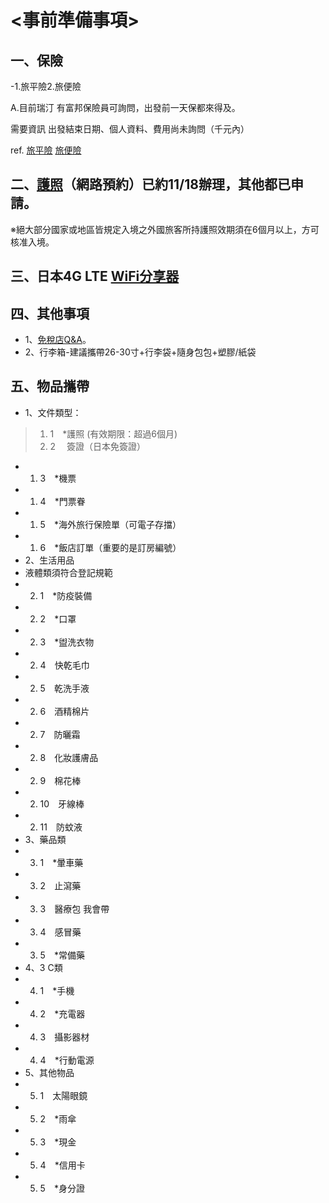 # <事前準備事項>

## 一、保險

-1.旅平險2.旅便險

A.目前瑞汀 有富邦保險員可詢問，出發前一天保都來得及。

需要資訊 出發結束日期、個人資料、費用尚未詢問（千元內）

ref. [旅平險](https://www.fubon.com/insurance/b2c/content/main/new04.html) [旅便險](https://www.fubon.com/insurance/b2c/content/prod_travel/index.html)

## 二、[護照](https://www.boca.gov.tw/lp-299-1.html)（網路預約）已約11/18辦理，其他都已申請。

※絕大部分國家或地區皆規定入境之外國旅客所持護照效期須在6個月以上，方可核准入境。

## 三、日本4G LTE [WiFi分享器](https://www.klook.com/zh-TW/activity/16627-4g-wifi-japan/)

## 四、其他事項
* 1、[免稅店Q&A](https://livejapan.com/zh-tw/article-a0000238/)。
* 2、行李箱-建議攜帶26-30寸+行李袋+隨身包包+塑膠/紙袋
## 五、物品攜帶
* 1、文件類型：
> 1. 1　*護照 (有效期限：超過6個月)
> 1. 2　 簽證（日本免簽證）
* 1. 3　*機票
* 1. 4　*門票眷
* 1. 5　*海外旅行保險單（可電子存擋）
* 1. 6　*飯店訂單（重要的是訂房編號）
* 2、生活用品
* 液體類須符合登記規範
* 2. 1　*防疫裝備
* 2. 2　*口罩
* 2. 3　*盥洗衣物
* 2. 4　快乾毛巾
* 2. 5　乾洗手液
* 2. 6　酒精棉片
* 2. 7　防曬霜
* 2. 8　化妝護膚品
* 2. 9　棉花棒
* 2. 10　牙線棒
* 2. 11　防蚊液
* 3、藥品類
* 3. 1　*暈車藥
* 3. 2　止瀉藥
* 3. 3　醫療包 我會帶
* 3. 4　感冒藥
* 3. 5　*常備藥
* 4、3 C類
* 4. 1　*手機
* 4. 2　*充電器
* 4. 3　攝影器材
* 4. 4　*行動電源
* 5、其他物品
* 5. 1　太陽眼鏡
* 5. 2　*雨傘
* 5. 3　*現金
* 5. 4　*信用卡
* 5. 5　*身分證
